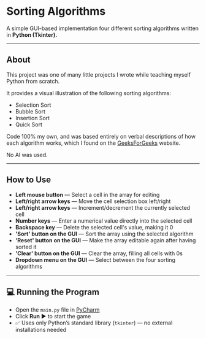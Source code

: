 # Sorting Algorithms

A simple GUI-based implementation four different sorting algorithms written in **Python (Tkinter).**

---

##  About

This project was one of many little projects I wrote while teaching myself Python from scratch.  

It provides a visual illustration of the following sorting algorithms:
- Selection Sort
- Bubble Sort
- Insertion Sort
- Quick Sort

Code 100% my own, and was based entirely on verbal descriptions of how each algorithm works, which I found on the [GeeksForGeeks](https://www.geeksforgeeks.org/) website.

No AI was used.

---

## How to Use

- **Left mouse button** — Select a cell in the array for editing
- **Left/right arrow keys** — Move the cell selection box left/right
- **Left/right arrow keys** — Increment/decrement the currently selected cell
- **Number keys** — Enter a numerical value directly into the selected cell
- **Backspace key** — Delete the selected cell's value, making it 0
- **'Sort' button on the GUI** — Sort the array using the selected algorithm
- **'Reset' button on the GUI** — Make the array editable again after having sorted it
- **'Clear' button on the GUI** — Clear the array, filling all cells with 0s
- **Dropdown menu on the GUI** — Select between the four sorting algorithms

---

## 💻 Running the Program

- Open the `main.py` file in [PyCharm](https://www.jetbrains.com/pycharm/)  
- Click **Run ▶** to start the game  
- ✅ Uses only Python’s standard library (`tkinter`) — no external installations needed

